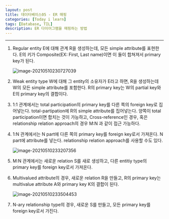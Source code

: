 ```yaml
---
layout: post
title: 데이터베이스05 - ER 매핑
categories: [Today i learn]
tags: [Database, TIL]
description: ER 다이어그램을 매핑하는 방법
---
```






----

1. Regular entity E에 대해 관계 R을 생성하는데, 모든 simple attribute를 표현한다. E의 키가 Composite(EX: First, Last name)이면 이 둘이 합쳐져서 primary key가 된다.

   ![image-20210510230727039](https://raw.githubusercontent.com/chunyunseo/ImageRepo/image/img/image-20210510230727039.png)

2. Weak entity type W에 대해 그 entity의 소유자가 E라고 하면, R을 생성하는데 W의 모든 simple attribute를 포함한다. R의 primary key는 W의 partial key와 E의 primary key의 결합이다.

3. 1:1 관계에서는 total participation의 primary key를 다른 쪽의 foreign key로 집어넣는다. total-partipation에 R의 simple attribute를 집어넣는다. 양쪽이 total participation이면 합치는 것이 가능하고, Cross-reference인 경우, 혹은 relationship relation approach의 경우 M:N 과 같이 접근 가능하다.

4. 1:N 관계에서는 N part에 다른 쪽의 primary key를 foreign key로서 가져온다. N part에 attribute를 넣는다. relationship relation approach를 사용할 수도 있다.

   ![image-20210510233207356](https://raw.githubusercontent.com/chunyunseo/ImageRepo/image/img/image-20210510233207356.png)

5. M:N 관계에서는 새로운 relation S를 새로 생성하고, 다른 entitiy type의 primary key를 foreign key로서 가져온다.

6. Multivalued attribute의 경우, 새로운 relation R을 만들고, R의 primary key는 multivalue attribute A와 primary key K의 결합이 된다.

   ![image-20210510233504453](https://raw.githubusercontent.com/chunyunseo/ImageRepo/image/img/image-20210510233504453.png)

7. N-ary relationship type의 경우, 새로운 S를 만들고, 모든 primary key를 foreign key로서 가진다.

